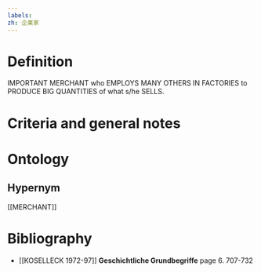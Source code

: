 ```yaml
---
labels: 
zh: 企業家
---
```


# Definition
IMPORTANT MERCHANT who EMPLOYS MANY OTHERS IN FACTORIES to PRODUCE BIG QUANTITIES of what s/he SELLS.
# Criteria and general notes
# Ontology

## Hypernym
[[MERCHANT]]
# Bibliography
- [[KOSELLECK 1972-97]]
**Geschichtliche Grundbegriffe** page 6. 707-732
